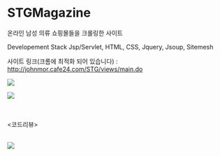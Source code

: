 # STGMagazine
온라인 남성 의류 쇼핑몰들을 크롤링한 사이트

Developement Stack
Jsp/Servlet, HTML, CSS, Jquery, Jsoup, Sitemesh

사이트 링크(크롬에 최적화 되어 있습니다) : http://johnmor.cafe24.com/STG/views/main.do

<img src='http://drive.google.com/uc?export=view&id=1uS2Lc6opIr_X7ZQ8X_BOS1bqhu6tQaz5' /><br>

<img src='http://drive.google.com/uc?export=view&id=1w9avbW1Woyg5FQsUraakp-A2OUbcMNq_' /><br><br><br>

<코드리뷰><br><br>


<img src='http://drive.google.com/uc?export=view&id=1PiX5xKQZ6yIRvoS-pDdoUtb4IKtdLKH6' /><br>

